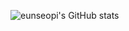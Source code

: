 ![eunseopi's GitHub stats](https://github-readme-stats.vercel.app/api?username=eunseopi&show_icons=true&theme=onedark) 
